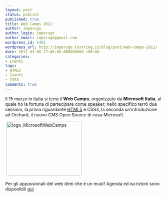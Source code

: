 ```yaml
---
layout: post
status: publish
published: true
title: Web Camps 2011
author: imperugo
author_login: imperugo
author_email: imperugo@gmail.com
wordpress_id: 1455
wordpress_url: http://imperugo.tostring.it/blog/post/web-camps-2011/
date: 2011-03-08 17:45:00.000000000 +00:00
categories:
- Eventi
tags:
- HTML5
- Eventi
- CSS3
comments: true
---
```

<p>Il 15 marzo in Italia si terrà il <strong>Web Camps</strong>, organizzato da <strong>Microsoft Italia</strong>, al quale ho la fortuna di partecipare come speaker; nello specifico terrò due sessioni, la prima riguardante <a title="Post about HTML5" href="http://tostring.it/tags/archive/html5" target="_blank">HTML5</a> e CSS3, la seconda un’introduzione ad Orchard, il nuovo CMS Open Source di casa Microsoft.     <br /></p>  <p>&#160;<a href="http://www.tostring.it/UserFiles/imperugo/logo_MicrosoftWebCamps_2.gif"><img style="background-image: none; border-bottom: 0px; border-left: 0px; padding-left: 0px; padding-right: 0px; display: inline; border-top: 0px; border-right: 0px; padding-top: 0px" title="logo_MicrosoftWebCamps" border="0" alt="logo_MicrosoftWebCamps" src="http://www.tostring.it/UserFiles/imperugo/logo_MicrosoftWebCamps_thumb.gif" width="240" height="172" /></a>    <br /></p>  <p>Per gli appassionati del web direi che è un must! Agenda ed iscrizioni sono disponibili <a title="Microsoft Web Camp" href="http://www.microsoft.com/italy/webcamps/default.aspx" rel="nofollow" target="_blank">qui</a></p>
